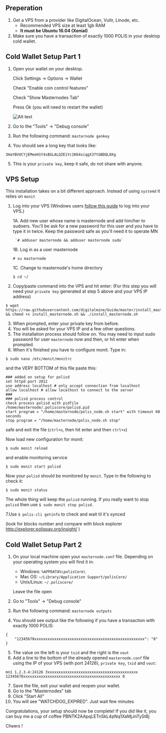 ## Preperation

1. Get a VPS from a provider like DigitalOcean, Vultr, Linode, etc. 
   - Recommended VPS size at least 1gb RAM 
   - **It must be Ubuntu 16.04 (Xenial)**
2. Make sure you have a transaction of exactly 1000 POLIS in your desktop cold wallet.

## Cold Wallet Setup Part 1

1. Open your wallet on your desktop.

   Click Settings -> Options -> Wallet
   
   Check "Enable coin control features"
   
   Check "Show Masternodes Tab"
   
   Press Ok (you will need to restart the wallet)
   
   ![Alt text](https://github.com/digitalmine/Guide/blob/master/poliswalletsettings.png "Wallet Settings")

   
   
   
2. Go to the "Tools" -> "Debug console"
3. Run the following command: `masternode genkey`
4. You should see a long key that looks like:
```
3HaYBVUCYjEMeeH1Y4sBGLALQZE1Yc1K64xiqgX37tGBDQL8Xg
```
5. This is your `private key`, keep it safe, do not share with anyone.




## VPS Setup

This installation takes on a bit different approach. Instead of using `systemd` it relies on `monit`

1. Log into your VPS (Windows users [follow this guide](https://www.digitalocean.com/community/tutorials/how-to-log-into-your-droplet-with-putty-for-windows-users) to log into your VPS.)

    1A. Add new user whose name is masternode and add him/her to sudoers. You'll be ask for a new password for this user and
        you have to type it in twice. Keep the password safe as you'll need it to operate MN
        
        `# adduser masternode && adduser masternode sudo`
        
        
     1B. Log in as a user masternode
     
     `# su masternode`
     
     1C. Change to masternode's home directory
     
     `$ cd ~/`
     
2. Copy/paste command into the VPS and hit enter: (For this step you will need your `private key` 
   generated at step 5 above and your VPS IP address)
```
$ wget https://raw.githubusercontent.com/digitalmine/Guide/master/install_masternode.sh && chmod +x install_masternode.sh && ./install_masternode.sh
```
3. When prompted, enter your private key from before.
4. You will be asked for your VPS IP and a few other questions.
5. The installation process should follow on. You may need to input sudo password for user `masternode`
   now and then, or hit enter when prompted.
6. When it's finished you have to configure monit. Type in:

`$ sudo nano /etc/monit/monitrc`

and the VERY BOTTOM of this file paste this:

```
### added on setup for polisd
set httpd port 2812
use address localhost # only accept connection from localhost 
allow localhost # allow localhost to connect to the server
###
### polisd process control
check process polisd with pidfile /home/masternode/.poliscore/polisd.pid
start program = "/home/masternode/polis_node.sh start" with timeout 60 seconds
stop program = "/home/masternode/polis_node.sh stop"
```

safe and exit the file (`ctrl+o`, then hit enter and then `ctrl+x`)

Now load new configuration for monit:

`$ sudo monit reload`

and enable monitoring service

`$ sudo monit start polisd`

Now your `polisd` should be monitored by `monit`. Type in the following to check it:

`$ sudo monit status`

The whole thing will keep the `polisd` running. If you really want to stop `polisd` then use `$ sudo monit stop polisd`.

7.Use `$ polis-cli getinfo` to check and wait til it's synced

  (look for blocks number and compare with block explorer http://explorer.polispay.org/insight/ )


## Cold Wallet Setup Part 2 

1. On your local machine open your `masternode.conf` file.
   Depending on your operating system you will find it in:
   * Windows: `%APPDATA%\polisCore\`
   * Mac OS: `~/Library/Application Support/polisCore/`
   * Unix/Linux: `~/.poliscore/`
   
   Leave the file open
2. Go to "Tools" -> "Debug console"
3. Run the following command: `masternode outputs`
4. You should see output like the following if you have a transaction with exactly 1000 POLIS:
```
{
    "12345678xxxxxxxxxxxxxxxxxxxxxxxxxxxxxxxxxxxxxxxxxxxxxxxxxx": "0"
}
```
5. The value on the left is your `txid` and the right is the `vout`
6. Add a line to the bottom of the already opened `masternode.conf` file using the IP of your
VPS (with port 24126), `private key`, `txid` and `vout`:
```
mn1 1.2.3.4:24126 3xxxxxxxxxxxxxxxxxxxxxxxxxxxxxxxxxxxxxxxxx 12345678xxxxxxxxxxxxxxxxxxxxxxxxxxxxxxxxxxxxxxxxxxxx 0 
```
7. Save the file, exit your wallet and reopen your wallet.
8. Go to the "Masternodes" tab
9. Click "Start All"
10. You will see "WATCHDOG_EXPIRED". Just wait few minutes

Congratulations, your setup should now be complete! If you did like it, you can buy me
a cup of coffee PBNTK2AApqLETnSkL4pNq1XaMjJnTySt8j

Cheers !
